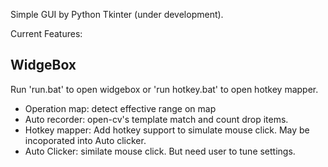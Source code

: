 Simple GUI by Python Tkinter (under development).

Current Features:
## WidgeBox
Run 'run.bat' to open widgebox or 'run hotkey.bat' to open hotkey mapper. 

* Operation map: detect effective range on map
* Auto recorder: open-cv's template match and count drop items.
* Hotkey mapper: Add hotkey support to simulate mouse click. May be incoporated into Auto clicker.
* Auto Clicker: similate mouse click. But need user to tune settings. 

